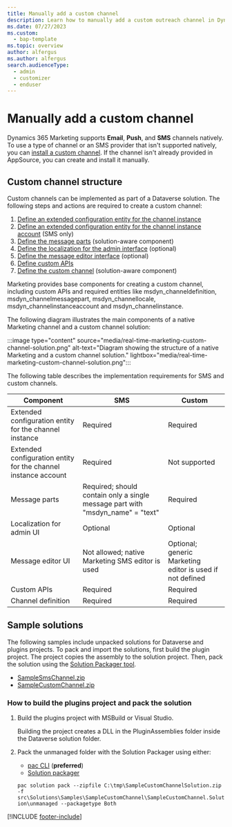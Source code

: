 ```yaml
---
title: Manually add a custom channel
description: Learn how to manually add a custom outreach channel in Dynamics 365 Marketing.
ms.date: 07/27/2023
ms.custom: 
  - bap-template
ms.topic: overview
author: alfergus
ms.author: alfergus
search.audienceType: 
  - admin
  - customizer
  - enduser
---
```


# Manually add a custom channel

Dynamics 365 Marketing supports **Email**, **Push**, and **SMS** channels natively. To use a type of channel or an SMS provider that isn't supported natively, you can [install a custom channel](real-time-marketing-create-custom-channels.md). If the channel isn't already provided in AppSource, you can create and install it manually.

## Custom channel structure

Custom channels can be implemented as part of a Dataverse solution. The following steps and actions are required to create a custom channel:

1. [Define an extended configuration entity for the channel instance](real-time-marketing-define-custom-channel-instance.md)
1. [Define an extended configuration entity for the channel instance account](real-time-marketing-define-channel-instance-account.md) (SMS only)
1. [Define the message parts](real-time-marketing-custom-channel-message-parts.md) (solution-aware component)
1. [Define the localization for the admin interface](real-time-marketing-custom-channel-localization-admin.md) (optional)
1. [Define the message editor interface](real-time-marketing-custom-channel-message-editor.md) (optional)
1. [Define custom APIs](real-time-marketing-custom-channel-custom-api.md)
1. [Define the custom channel](real-time-marketing-define-channel-definition.md) (solution-aware component)

Marketing provides base components for creating a custom channel, including custom APIs and required entities like msdyn_channeldefinition, msdyn_channelmessagepart, msdyn_channellocale, msdyn_channelinstanceaccount and msdyn_channelinstance.

The following diagram illustrates the main components of a native Marketing channel and a custom channel solution:

:::image type="content" source="media/real-time-marketing-custom-channel-solution.png" alt-text="Diagram showing the structure of a native Marketing and a custom channel solution." lightbox="media/real-time-marketing-custom-channel-solution.png":::

The following table describes the implementation requirements for SMS and custom channels.

| **Component** | **SMS** | **Custom** |
| --- | --- | --- |
| Extended configuration entity for the channel instance | Required | Required |
| Extended configuration entity for the channel instance account | Required | Not supported |
| Message parts | Required; should contain only a single message part with "msdyn_name" = "text" | Required |
| Localization for admin UI | Optional | Optional |
| Message editor UI | Not allowed; native Marketing SMS editor is used | Optional; generic Marketing editor is used if not defined |
| Custom APIs | Required | Required |
| Channel definition | Required | Required |

## Sample solutions

The following samples include unpacked solutions for Dataverse and plugins projects. To pack and import the solutions, first build the plugin project. The project copies the assembly to the solution project. Then, pack the solution using the [Solution Packager tool](/power-platform/alm/solution-packager-tool).

- [SampleSmsChannel.zip](https://download.microsoft.com/download/c/c/6/cc6fed59-f95a-4577-aed5-49daa62b1f66/SampleSmsChannel-2022.12.zip)
- [SampleCustomChannel.zip](https://download.microsoft.com/download/0/e/6/0e669f80-c626-4df9-b181-3c14cb9bc4a7/SampleCustomChannel.zip)

### How to build the plugins project and pack the solution

1. Build the plugins project with MSBuild or Visual Studio.

    Building the project creates a DLL in the PluginAssemblies folder inside the Dataverse solution folder.

1. Pack the unmanaged folder with the Solution Packager using either:

    - [pac CLI](/power-platform/developer/cli/reference/solution#pac-solution-pack) (**preferred**)
    - [Solution packager](/dynamics365/customerengagement/on-premises/developer/compress-extract-solution-file-solutionpackager)  

    `pac solution pack --zipfile C:\tmp\SampleCustomChannelSolution.zip -f src\Solutions\Samples\SampleCustomChannel\SampleCustomChannel.Solution\unmanaged --packagetype Both`

[!INCLUDE [footer-include](../includes/footer-banner.md)]
